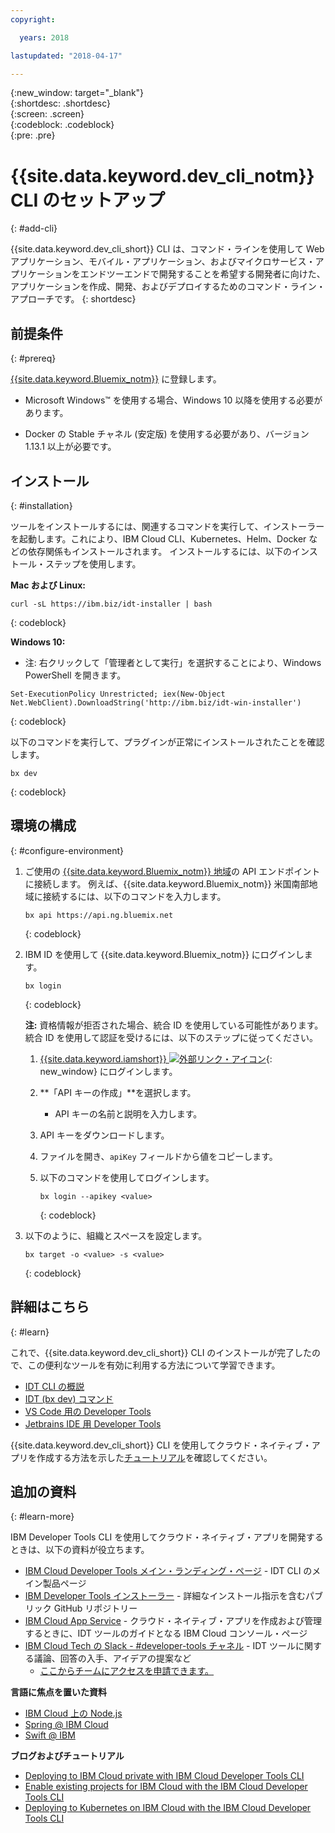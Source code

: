 ```yaml
---
copyright:

  years: 2018

lastupdated: "2018-04-17"

---
```


{:new_window: target="_blank"}  
{:shortdesc: .shortdesc}  
{:screen: .screen}  
{:codeblock: .codeblock}  
{:pre: .pre}  

# {{site.data.keyword.dev_cli_notm}} CLI のセットアップ
{: #add-cli}

{{site.data.keyword.dev_cli_short}} CLI は、コマンド・ラインを使用して Web アプリケーション、モバイル・アプリケーション、およびマイクロサービス・アプリケーションをエンドツーエンドで開発することを希望する開発者に向けた、アプリケーションを作成、開発、およびデプロイするためのコマンド・ライン・アプローチです。
{: shortdesc}

## 前提条件
{: #prereq}

[{{site.data.keyword.Bluemix_notm}}](https://www.bluemix.net) に登録します。

*  Microsoft Windows&trade; を使用する場合、Windows 10 以降を使用する必要があります。

* Docker の Stable チャネル (安定版) を使用する必要があり、バージョン 1.13.1 以上が必要です。

## インストール
{: #installation}

ツールをインストールするには、関連するコマンドを実行して、インストーラーを起動します。これにより、IBM Cloud CLI、Kubernetes、Helm、Docker などの依存関係もインストールされます。 インストールするには、以下のインストール・ステップを使用します。

**Mac および Linux:**

```
curl -sL https://ibm.biz/idt-installer | bash
```
{: codeblock}


**Windows 10:**

* 注: 右クリックして「管理者として実行」を選択することにより、Windows PowerShell を開きます。

```
Set-ExecutionPolicy Unrestricted; iex(New-Object Net.WebClient).DownloadString('http://ibm.biz/idt-win-installer')
```
{: codeblock}

以下のコマンドを実行して、プラグインが正常にインストールされたことを確認します。  

```
bx dev
```
{: codeblock}

## 環境の構成
{: #configure-environment}

1. ご使用の [{{site.data.keyword.Bluemix_notm}} 地域](/docs/overview/cf.html#ov_intro_reg)の API エンドポイントに接続します。 例えば、{{site.data.keyword.Bluemix_notm}} 米国南部地域に接続するには、以下のコマンドを入力します。

	```
	bx api https://api.ng.bluemix.net
	```
	{: codeblock}

2. IBM ID を使用して {{site.data.keyword.Bluemix_notm}} にログインします。

	```
	bx login
	```
	{: codeblock}

	**注:** 資格情報が拒否された場合、統合 ID を使用している可能性があります。 統合 ID を使用して認証を受けるには、以下のステップに従ってください。

	1. [{{site.data.keyword.iamshort}} ![外部リンク・アイコン](../../icons/launch-glyph.svg "外部リンク・アイコン")](https://www.bluemix.net/iam/#/apikeys){: new_window} にログインします。
	2. **「API キーの作成」**を選択します。
		* API キーの名前と説明を入力します。
	3. API キーをダウンロードします。
	4. ファイルを開き、`apiKey` フィールドから値をコピーします。
	5. 以下のコマンドを使用してログインします。

		```
		bx login --apikey <value>
		```
		{: codeblock}

3. 以下のように、組織とスペースを設定します。

	```
	bx target -o <value> -s <value>
	```
	{: codeblock}

## 詳細はこちら
{: #learn}

これで、{{site.data.keyword.dev_cli_short}} CLI のインストールが完了したので、この便利なツールを有効に利用する方法について学習できます。
- [IDT CLI の概説](index.html)
- [IDT (bx dev) コマンド](commands.html)
- [VS Code 用の Developer Tools](vscode.html)
- [Jetbrains IDE 用 Developer Tools](jetbrains.html)

{{site.data.keyword.dev_cli_short}} CLI を使用してクラウド・ネイティブ・アプリを作成する方法を示した[チュートリアル](/docs/apps/tutorials/tutorial_bff.html)を確認してください。

## 追加の資料
{: #learn-more}

IBM Developer Tools CLI を使用してクラウド・ネイティブ・アプリを開発するときは、以下の資料が役立ちます。

- [IBM Cloud Developer Tools メイン・ランディング・ページ](https://www.ibm.com/cloud/cli) - IDT CLI のメイン製品ページ
- [IBM Developer Tools インストーラー](https://github.com/IBM-Bluemix/ibm-cloud-developer-tools) - 詳細なインストール指示を含むパブリック GitHub リポジトリー
- [IBM Cloud App Service](https://console.bluemix.net/developer/appservice) - クラウド・ネイティブ・アプリを作成および管理するときに、IDT ツールのガイドとなる IBM Cloud コンソール・ページ
- [IBM Cloud Tech の Slack - #developer-tools チャネル](https://ibm-cloud-tech.slack.com) - IDT ツールに関する議論、回答の入手、アイデアの提案など
	- [ここからチームにアクセスを申請できます。](https://slack-invite-ibm-cloud-tech.mybluemix.net/)

**言語に焦点を置いた資料**

- [IBM Cloud 上の Node.js](https://developer.ibm.com/node/cloud/)
- [Spring @ IBM Cloud](https://developer.ibm.com/java/spring/)
- [Swift @ IBM](https://developer.ibm.com/swift)

**ブログおよびチュートリアル**

- [Deploying to IBM Cloud private with IBM Cloud Developer Tools CLI](https://www.ibm.com/blogs/bluemix/2017/09/deploying-ibm-cloud-private-ibm-cloud-developer-tools-cli/)
- [Enable existing projects for IBM Cloud with the IBM Cloud Developer Tools CLI](https://www.ibm.com/blogs/bluemix/2017/09/enable-existing-projects-ibm-cloud-ibm-cloud-developer-tools-cli/)
- [Deploying to Kubernetes on IBM Cloud with the IBM Cloud Developer Tools CLI](https://www.ibm.com/blogs/bluemix/2017/09/deploying-kubernetes-ibm-cloud-ibm-cloud-developer-tools-cli/)
